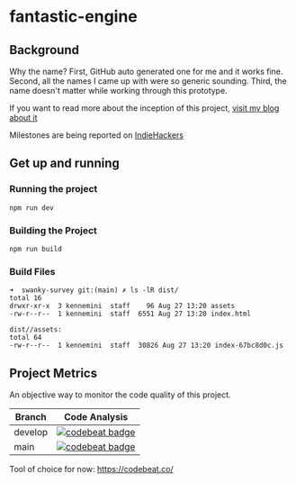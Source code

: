 # fantastic-engine

## Background

Why the name? First, GitHub auto generated one for me and it works fine. Second, all the names I came up with were
so generic sounding. Third, the name doesn't matter while working through this prototype.

If you want to read more about the inception of this project, [visit my blog about it](https://kennedy.jp/web-widgets/)

Milestones are being reported on [IndieHackers](https://www.indiehackers.com/product/fantastic-engine)

## Get up and running

### Running the project

```shell
npm run dev
```

### Building the Project

```shell
npm run build
```

### Build Files

```shell
➜  swanky-survey git:(main) ✗ ls -lR dist/
total 16
drwxr-xr-x  3 kennemini  staff    96 Aug 27 13:20 assets
-rw-r--r--  1 kennemini  staff  6551 Aug 27 13:20 index.html

dist//assets:
total 64
-rw-r--r--  1 kennemini  staff  30826 Aug 27 13:20 index-67bc8d0c.js

```

## Project Metrics

An objective way to monitor the code quality of this project.

| Branch  | Code Analysis                                                                                                                                                    |
| ------- | ---------------------------------------------------------------------------------------------------------------------------------------------------------------- |
| develop | [![codebeat badge](https://codebeat.co/badges/74670264-cc26-46d0-afb2-5ff984de10a2)](https://codebeat.co/projects/github-com-kennecode-fantastic-engine-develop) |
| main    | [![codebeat badge](https://codebeat.co/badges/7d2ad0ea-3e0f-434e-8b35-45b39d93ef5b)](https://codebeat.co/projects/github-com-kennecode-fantastic-engine-main)    |

Tool of choice for now: https://codebeat.co/
